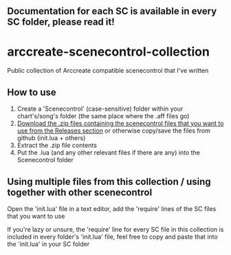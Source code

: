 ## Documentation for each SC is available in every SC folder, please read it!
# arccreate-scenecontrol-collection
Public collection of Arccreate compatible scenecontrol that I've written
## How to use
1. Create a 'Scenecontrol' (case-sensitive) folder within your chart's/song's folder (the same place where the .aff files go)
2. [Download the .zip files containing the scenecontrol files that you want to use from the Releases section](https://github.com/3Teleia/arccreate-scenecontrol-collection/releases/tag/downloads) or otherwise copy/save the files from github (init.lua + others)
3. Extract the .zip file contents
4. Put the .lua (and any other relevant files if there are any) into the Scenecontrol folder 
## Using multiple files from this collection / using together with other scenecontrol
Open the 'init.lua' file in a text editor, add the 'require' lines of the SC files that you want to use

If you're lazy or unsure, the 'require' line for every SC file in this collection is included in every folder's 'init.lua' file, feel free to copy and paste that into the 'init.lua' in your SC folder
